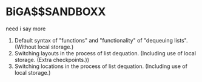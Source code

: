 # BiGA$$SANDBOXX
need i say more

1) Default syntax of "functions" and "functionality" of "dequeuing lists". (Without local storage.)
2) Switching layouts in the process of list dequation. (Including use of local storage. (Extra checkpoints.))
3) Switching locations in the process of list dequation. (Including use of local storage.)
